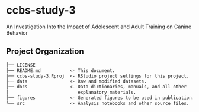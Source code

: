 # ccbs-study-3

An Investigation Into the Impact of Adolescent and Adult Training on Canine Behavior

## Project Organization

```txt
├── LICENSE
├── README.md           <- This document.
├── ccbs-study-3.Rproj  <- RStudio project settings for this project.
├── data                <- Raw and modified datasets.
├── docs                <- Data dictionaries, manuals, and all other
│                          explanatory materials.
├── figures             <- Generated figures to be used in publication.
└── src                 <- Analysis notebooks and other source files.
```
